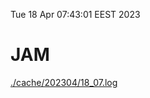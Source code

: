 Tue 18 Apr 07:43:01 EEST 2023
# JAM
<a href='./cache/202304/18_07.log'>./cache/202304/18_07.log</a>

